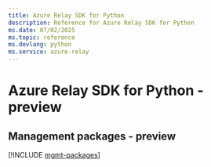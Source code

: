 ```yaml
---
title: Azure Relay SDK for Python
description: Reference for Azure Relay SDK for Python
ms.date: 07/02/2025
ms.topic: reference
ms.devlang: python
ms.service: azure-relay
---
```

# Azure Relay SDK for Python - preview

## Management packages - preview
[!INCLUDE [mgmt-packages](relay-mgmt-index.md)]